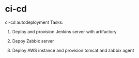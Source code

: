 # ci-cd
ci-cd autodeployment
Tasks:

1. Deploy and provision Jenkins server with artifactory

2. Depoy Zabbix server

3. Deploy AWS instance and provision tomcat and zabbix agent
